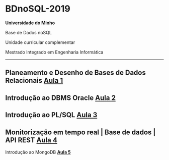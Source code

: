 # BDnoSQL-2019

**Universidade do Minho**

Base de Dados noSQL

Unidade curricular complementar 

Mestrado Integrado em Engenharia Informática

---
Planeamento e Desenho de Bases de Dados Relacionais
[**Aula 1**](https://github.com/Dukawp/BDnoSQL-2019/tree/master/aula1)
---
Introdução ao DBMS Oracle
[**Aula 2**](https://github.com/Dukawp/BDnoSQL-2019/tree/master/aula2)
---
Introdução ao PL/SQL
[**Aula 3**](https://github.com/Dukawp/BDnoSQL-2019/tree/master/aula3)
---
Monitorização em tempo real | Base de dados | API REST
[**Aula 4**](https://github.com/Dukawp/BDnoSQL-2019/tree/master/aula4)
---
Introdução ao MongoDB
[**Aula 5**](https://github.com/Dukawp/BDnoSQL-2019/tree/master/aula5)


